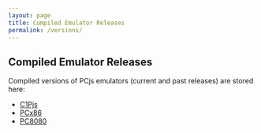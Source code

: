```yaml
---
layout: page
title: Compiled Emulator Releases
permalink: /versions/
---
```


Compiled Emulator Releases
--------------------------

Compiled versions of PCjs emulators (current and past releases) are stored here:

- [C1Pjs](c1pjs/)
- [PCx86](pcx86/)
- [PC8080](pc8080/)
